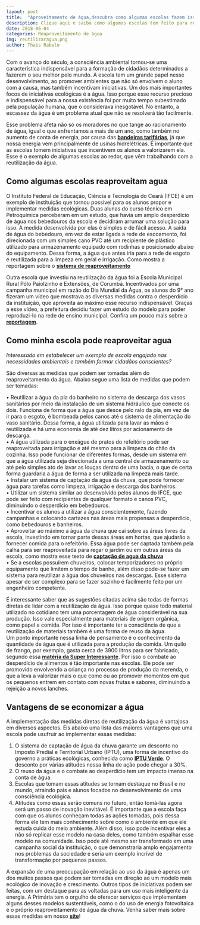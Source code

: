 ```yaml
---
layout: post
title:  "Aproveitamento de água,descubra como algumas escolas fazem isso"
description: Clique aqui e saiba como algumas escolas tem feito para reutilizar a água consumida na escola, trazendo uma maior consciência ambiental para seus alunos e diminuindo suas despesas
date: 2018-06-04
categories: Reaproveitamento de água
img: reutilizaragua.png
author: Thais Rabelo
---
```


Com o avanço do século, a consciência ambiental tornou-se uma característica indispensável para a formação de cidadãos determinados a fazerem o seu melhor pelo mundo. A escola tem um grande papel nesse desenvolvimento, ao promover ambientes que não só envolvem o aluno com a causa, mas também incentivam iniciativas. 
Um dos mais importantes focos de iniciativas ecológicas é a água. Isso porque esse recurso precioso e indispensável para a nossa existência foi por muito tempo subestimado pela população humana, que o considerava inesgotável. No entanto, a escassez da água é um problema atual que não se resolverá tão facilmente.  
  
<div role="main" id="conta-de-luz-35e5f04fddf96517c6e0"></div>
<script type="text/javascript" src="https://d335luupugsy2.cloudfront.net/js/rdstation-forms/stable/rdstation-forms.min.js"></script>
<script type="text/javascript">
  new RDStationForms('conta-de-luz-35e5f04fddf96517c6e0-html', 'UA-113322286-1').createForm();
</script>

Esse problema afeta não só os moradores no que tange ao racionamento de água, igual o que enfrentamos a mais de um ano, como também no aumento de conta de energia, por causa das **[bandeiras tarifárias](http://primariaenergia.com/blog/Conta-de-luz-Guia-completo)**, já que nossa energia vem principalmente de usinas hidrelétricas.
É importante que as escolas tomem iniciativas que incentivem os alunos a valorizarem ela. Esse é o exemplo de algumas escolas ao redor, que vêm trabalhando com a reutilização da água. 
           
## Como algumas escolas reaproveitam agua

O Instituto Federal de Educação, Ciência e Tecnologia do Ceará (IFCE) é um exemplo de instituição que tornou possível para os alunos propor e implementar medidas ecológicas. Duas alunas do curso técnico em Petroquímica perceberam em um estudo, que havia um amplo desperdício de água nos bebedouros da escola e decidiram arrumar uma solução para isso.
A medida desenvolvida por elas é simples e de fácil acesso. A saída de água do bebedouro, em vez de estar ligada a rede de escoamento, foi direcionada com um simples cano PVC até um recipiente de plástico utilizado para armazenamento equipado com rodinhas e posicionado abaixo do equipamento. Dessa forma, a água que antes iria para a rede de esgoto é reutilizada para a limpeza em geral e irrigação. Como mostra a reportagem sobre o **[sistema de reaproveitamento](http://tribunadoceara.uol.com.br/noticias/educacao/estudantes-criam-sistema-de-reutilizacao-de-agua-de-bebedouros-em-escolas/)**
  
 Outra escola que investiu na reutilização da água foi a Escola Municipal Rural Pólo Paiolzinho e Extensões, de Corumbá. Incentivados por uma campanha municipal em razão do Dia Mundial da Água, os alunos do 9° ano fizeram um vídeo que mostrava as diversas medidas contra o desperdício da instituição, que aproveita ao máximo esse recurso indispensável. Graças a esse vídeo, a prefeitura decidiu fazer um estudo do modelo para poder reproduzi-lo na rede de ensino municipal. Confira um pouco mais sobre a **[reportagem](http://www.correiodecorumba.com.br/?s=noticia&id=29544)**. 


## Como minha escola pode reaproveitar agua
  
*Interessado em estabelecer um exemplo de escola engajado nas necessidades ambientais e também formar cidadãos conscientes?*  
     
São diversas as medidas que podem ser tomadas além do reaproveitamento da água. Abaixo segue uma lista de medidas que podem ser tomadas:  
   
•	Reutilizar a água da pia do banheiro no sistema de descarga dos vasos sanitários por meio da instalação de um sistema hidráulico que conecte os dois. Funciona de forma que a água que desce pelo ralo da pia, em vez de ir para o esgoto, é bombeada pelos canos até o sistema de alimentação do vaso sanitário. Dessa forma, a água utilizada para lavar as mãos é reutilizada e há uma economia de até dez litros por acionamento de descarga.  
•	A água utilizada para o enxágue de pratos do refeitório pode ser reaproveitada para irrigação e até mesmo para a limpeza do chão da cozinha. Isso pode funcionar de diferentes formas, desde um sistema em que a água utilizada seja direcionada a uma central de armazenamento ou até pelo simples ato de lavar as louças dentro de uma bacia, o que de certa forma guardaria a água de forma a ser utilizada na limpeza mais tarde.  
•	Instalar um sistema de captação da água da chuva, que pode fornecer água para tarefas como limpeza, irrigação e descarga dos banheiros.  
•	Utilizar um sistema similar ao desenvolvido pelos alunos do IFCE, que pode ser feito com recipientes de qualquer formato e canos PVC, diminuindo o desperdício em bebedouros.     
•	Incentivar os alunos a utilizar a água conscientemente, fazendo campanhas e colocando cartazes nas áreas mais propensas a desperdício, como bebedouros e banheiros.  
•	Aproveitar ao máximo a água da chuva que cai sobre as áreas livres da escola, investindo em tornar parte dessas áreas em hortas, que ajudarão a fornecer comida para o refeitório. Essa água pode ser captada também pela calha para ser reaproveitada para regar o jardim ou em outras áreas da escola, como mostra esse texto de **[captação de agua da chuva](http://primariaenergia.com/blog/captac-a-o-agua-da-chuva/)**  
•	Se a escolas possuírem chuveiros, colocar temporizadores no próprio equipamento que limitem o tempo de banho, além disso pode-se fazer um sistema para reutilizar a água dos chuveiros nas descargas. Esse sistema apesar de ser complexo para se fazer sozinho é facilmente feito por um engenheiro competente. 
  
É interessante saber que as sugestões citadas acima são todas de formas diretas de lidar com a reutilização da água. Isso porque quase todo material utilizado no cotidiano tem uma porcentagem de água considerável na sua produção. Isso vale especialmente para materiais de origem orgânica, como papel e comida. Por isso é importante ter a consciência de que a reutilização de materiais também é uma forma de reuso da água.    
Um ponto importante nessa linha de pensamento é o conhecimento da quantidade de água que é utilizada para a produção da comida. Um quilo de frango, por exemplo, gasta cerca de 3900 litros para ser fabricado, segundo essa **[matéria da Super Interessante](https://www.google.com.br/amp/s/super.abril.com.br/blog/planeta/me-ve-16-mil-litros-de-agua/amp/)**. Por isso o combate ao desperdício de alimentos é tão importante nas escolas. Ele pode ser promovido envolvendo a criança no processo de produção da merenda, o que a leva a valorizar mais o que come ou ao promover momentos em que os pequenos entrem em contato com novas frutas e sabores, diminuindo a rejeição a novos lanches.

## Vantagens de se economizar a água  
   
A implementação das medidas diretas de reutilização da água é vantajosa em diversos aspectos. Eis abaixo uma lista das maiores vantagens que uma escola pode usufruir ao implementar essas medidas:  
  
1.	O sistema de captação de água da chuva garante um desconto no Imposto Predial e Territorial Urbano (IPTU), uma forma de incentivo do governo a práticas ecológicas, conhecida como **[IPTU Verde](http://primariaenergia.com/blog/iptu-verde)**. O desconto por várias atitudes nessa linha de ação pode chegar a 30%.  
2.	O reuso da água e o combate ao desperdício tem um impacto imenso na conta de água.  
3.	Escolas que tomam essas atitudes se tornam destaque no Brasil e no mundo, atraindo pais e alunos focados no desenvolvimento de uma consciência ecológica.  
4.	Atitudes como essas serão comuns no futuro, então tomá-las agora será um passo de inovação inevitável.
	É importante que a escola faça com que os alunos conheçam todas as ações tomadas, pois dessa forma ele tem mais conhecimento sobre como o ambiente em que ele estuda cuida do meio ambiente. Além disso, isso pode incentivar eles a não só replicar esse modelo na casa deles, como também espalhar esse modelo na comunidade. Isso pode até mesmo ser transformado em uma campanha social da instituição, o que demonstraria amplo engajamento nos problemas da sociedade e seria um exemplo incrível de transformação por pequenos passos.  
   	 
A expansão de uma preocupação em relação ao uso da água é apenas um dos muitos passos que podem ser tomadas em direção ao um modelo mais ecológico de inovação e crescimento. Outros tipos de iniciativas podem ser feitas, com um destaque para as voltadas para um uso mais inteligente da energia. A Primária tem o orgulho de oferecer serviços que implementam alguns desses modelos sustentáveis, como o do uso de energia fotovoltaica e o próprio reaproveitamento de água da chuva. Venha saber mais sobre essas medidas em nosso **[site](http://primariaenergia.com/contact)**!

<div role="main" id="conta-de-luz-35e5f04fddf96517c6e0"></div>
<script type="text/javascript" src="https://d335luupugsy2.cloudfront.net/js/rdstation-forms/stable/rdstation-forms.min.js"></script>
<script type="text/javascript">
  new RDStationForms('conta-de-luz-35e5f04fddf96517c6e0-html', 'UA-113322286-1').createForm();
</script>
